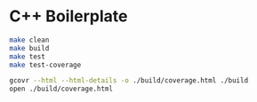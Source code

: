 # C++ Boilerplate

```sh
make clean
make build
make test
make test-coverage

gcovr --html --html-details -o ./build/coverage.html ./build
open ./build/coverage.html
```
